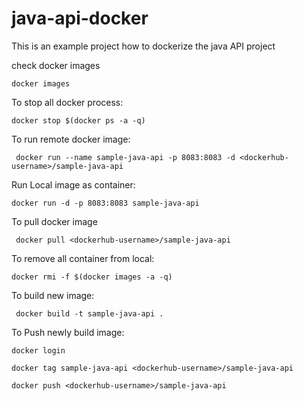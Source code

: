 # java-api-docker
This is an example project how to dockerize the java API project

check docker images
~~~
docker images
~~~

To stop all docker process:
~~~
docker stop $(docker ps -a -q)
~~~

To run remote docker image:
~~~
 docker run --name sample-java-api -p 8083:8083 -d <dockerhub-username>/sample-java-api
~~~

Run Local image as container:
~~~
docker run -d -p 8083:8083 sample-java-api
~~~

To pull docker image
~~~
 docker pull <dockerhub-username>/sample-java-api
~~~

To remove all container from local:
~~~
docker rmi -f $(docker images -a -q)
~~~
To build new image:
~~~
 docker build -t sample-java-api .
~~~
To Push newly build image:
~~~
docker login

docker tag sample-java-api <dockerhub-username>/sample-java-api

docker push <dockerhub-username>/sample-java-api
~~~
